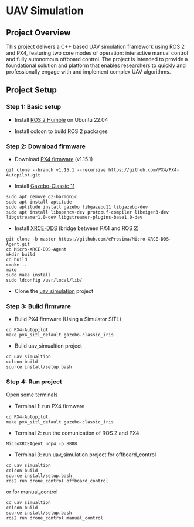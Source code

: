 # UAV Simulation

## Project Overview
This project delivers a C++ based UAV simulation framework using ROS 2 and PX4, featuring two core modes of operation: interactive manual control and fully autonomous offboard control. The project is intended to provide a foundational solution and platform that enables researchers to quickly and professionally engage with and implement complex UAV algorithms.

## Project Setup

### Step 1: Basic setup

- Install [ROS 2 Humble](https://docs.ros.org/en/humble/Installation/Ubuntu-Install-Debs.html) on Ubuntu 22.04

- Install colcon to build ROS 2 packages

### Step 2: Download firmware

- Download [PX4 firmware](https://docs.px4.io/main/en/dev_setup/building_px4.html) (v1.15.1)
```
git clone --branch v1.15.1 --recursive https://github.com/PX4/PX4-Autopilot.git
```

- Install [Gazebo-Classic 11](https://docs.px4.io/main/en/sim_gazebo_classic/)
```
sudo apt remove gz-harmonic
sudo apt install aptitude
sudo aptitude install gazebo libgazebo11 libgazebo-dev
sudo apt install libopencv-dev protobuf-compiler libeigen3-dev libgstreamer1.0-dev libgstreamer-plugins-base1.0-dev
```

- Install [XRCE-DDS](https://docs.px4.io/main/en/ros2/user_guide.html#setup-micro-xrce-dds-agent-client) (bridge between PX4 and ROS 2)
```
git clone -b master https://github.com/eProsima/Micro-XRCE-DDS-Agent.git
cd Micro-XRCE-DDS-Agent
mkdir build
cd build
cmake ..
make
sudo make install
sudo ldconfig /usr/local/lib/
```

- Clone the [uav_simulation](https://github.com/mmhai202/uav_simulation) project

### Step 3: Build firmware

- Build PX4 firmware (Using a Simulator SITL)
```
cd PX4-Autopilot
make px4_sitl_default gazebo-classic_iris
```

- Build uav_simualtion project
```
cd uav_simualtion
colcon build
source install/setup.bash
```

### Step 4: Run project

Open some terminals

- Terminal 1: run PX4 firmware
```
cd PX4-Autopilot
make px4_sitl_default gazebo-classic_iris
```

- Terminal 2: run the comunication of ROS 2 and PX4
```
MicroXRCEAgent udp4 -p 8888
```

- Terminal 3: run uav_simulation project for offboard_control
```
cd uav_simualtion
colcon build
source install/setup.bash
ros2 run drone_control offboard_control
```
or for manual_control
```
cd uav_simualtion
colcon build
source install/setup.bash
ros2 run drone_control manual_control
```
